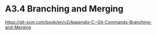 # A3.4 Branching and Merging

<https://git-scm.com/book/en/v2/Appendix-C:-Git-Commands-Branching-and-Merging>
